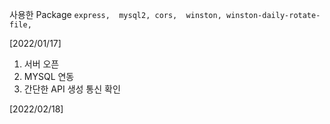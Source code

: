 사용한 Package
``
    express, 
    mysql2,
    cors, 
    winston,
    winston-daily-rotate-file,
``

[2022/01/17]
1. 서버 오픈
2. MYSQL 연동
3. 간단한 API 생성 통신 확인

[2022/02/18]
